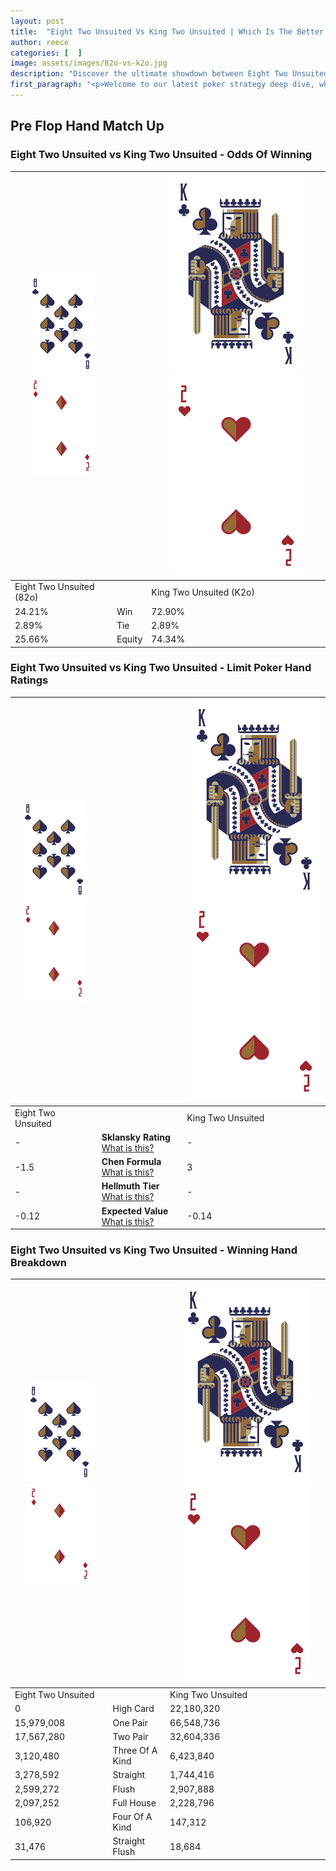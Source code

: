 ```yaml
---
layout: post
title:  "Eight Two Unsuited Vs King Two Unsuited | Which Is The Better Hand In Poker? A Complete Guide"
author: reece
categories: [  ]
image: assets/images/82o-vs-k2o.jpg
description: "Discover the ultimate showdown between Eight Two Unsuited and King Two Unsuited in poker! Uncover the odds, strategies, and scenarios where one hand triumphs over the other. Get ready to up your poker game with this thrilling analysis."
first_paragraph: "<p>Welcome to our latest poker strategy deep dive, where we're pitting two distinct hands against each other in a high-stakes showdown: Eight Two Unsuited vs King Two Unsuited.</p><p>In the dynamic world of poker, every decision counts, and knowing which hand holds the upper hand is key to your success at the table.</p><p>In this article, we'll dissect these two hands, explore the scenarios where one dominates the other, and equip you with the knowledge to make strategic choices that can tip the odds in your favor.</p><p>Get ready to unravel the intriguing dynamics of these poker hands and elevate your game to new heights.</p>"
---
```




[comment]: # (sp0)

## Pre Flop Hand Match Up

<div class="table hand-ratings" markdown="1"> 



### Eight Two Unsuited vs King Two Unsuited - Odds Of Winning


    
| ![image info](assets/images/hand1/8.png) ![image info](assets/images/hand1/2o.png) |  | ![image info](assets/images/hand2/K.png) ![image info](assets/images/hand2/2o.png) |
| -------- | -------- | -------- |
| Eight Two Unsuited (82o) |  | King Two Unsuited (K2o) |
| 24.21% | Win | 72.90% |
| 2.89% | Tie | 2.89% |
| 25.66% | Equity | 74.34% |




[comment]: # (sp1)



### Eight Two Unsuited vs King Two Unsuited - Limit Poker Hand Ratings


    
| ![image info](assets/images/hand1/8.png) ![image info](assets/images/hand1/2o.png) |  | ![image info](assets/images/hand2/K.png) ![image info](assets/images/hand2/2o.png) |
| -------- | -------- | -------- |
| Eight Two Unsuited |  | King Two Unsuited |
| - | **Sklansky Rating** [What is this?](/sklansky-rating-explained) | - |
| -1.5 | **Chen Formula** [What is this?](/chen-formula-explained) | 3 |
| - | **Hellmuth Tier** [What is this?](/Hellmuth-tier-explained) | - |
| -0.12 | **Expected Value** [What is this?](/expected-value-explained) | -0.14 |




[comment]: # (sp2)



### Eight Two Unsuited vs King Two Unsuited - Winning Hand Breakdown


    
| ![image info](assets/images/hand1/8.png) ![image info](assets/images/hand1/2o.png) |  | ![image info](assets/images/hand2/K.png) ![image info](assets/images/hand2/2o.png) |
| -------- | -------- | -------- |
| Eight Two Unsuited |  | King Two Unsuited |
| 0 | High Card | 22,180,320 |
| 15,979,008 | One Pair | 66,548,736 |
| 17,567,280 | Two Pair | 32,604,336 |
| 3,120,480 | Three Of A Kind | 6,423,840 |
| 3,278,592 | Straight | 1,744,416 |
| 2,599,272 | Flush | 2,907,888 |
| 2,097,252 | Full House | 2,228,796 |
| 106,920 | Four Of A Kind | 147,312 |
| 31,476 | Straight Flush | 18,684 |




[comment]: # (sp3)



</div>

[comment]: # (sp4)



[comment]: # (sp5)

